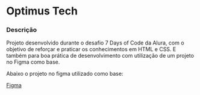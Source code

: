 <h1> Optimus Tech </h1>

<h3> Descrição </h3> 

 <p> Projeto desenvolvido durante o desafio 7 Days of Code da Alura, com o objetivo de reforçar e praticar os conhecimentos em HTML e CSS. E também para boa prática de desenvolvimento com utilização de um projeto no Figma como base. </p>

<p> Abaixo o projeto no figma utilizado como base: </p>
<a href="https://www.figma.com/file/mm3MLozvUDGhDRTxSLlGL5/7daysOfCode-HTML-CSS?node-id=0%3A1">Figma</a>
